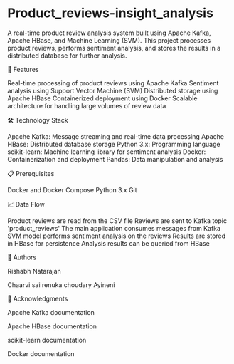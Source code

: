# Product_reviews-insight_analysis

A real-time product review analysis system built using Apache Kafka, Apache HBase, and Machine Learning (SVM). This project processes product reviews, performs sentiment analysis, and stores the results in a distributed database for further analysis.



🚀 Features

Real-time processing of product reviews using Apache Kafka
Sentiment analysis using Support Vector Machine (SVM)
Distributed storage using Apache HBase
Containerized deployment using Docker
Scalable architecture for handling large volumes of review data



🛠️ Technology Stack

Apache Kafka: Message streaming and real-time data processing
Apache HBase: Distributed database storage
Python 3.x: Programming language
scikit-learn: Machine learning library for sentiment analysis
Docker: Containerization and deployment
Pandas: Data manipulation and analysis



📋 Prerequisites

Docker and Docker Compose
Python 3.x
Git



📈 Data Flow

Product reviews are read from the CSV file
Reviews are sent to Kafka topic 'product_reviews'
The main application consumes messages from Kafka
SVM model performs sentiment analysis on the reviews
Results are stored in HBase for persistence
Analysis results can be queried from HBase


👥 Authors

Rishabh Natarajan 

Chaarvi sai renuka choudary Ayineni



🙏 Acknowledgments

Apache Kafka documentation

Apache HBase documentation

scikit-learn documentation

Docker documentation
